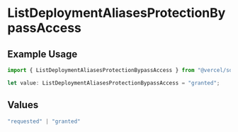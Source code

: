 # ListDeploymentAliasesProtectionBypassAccess

## Example Usage

```typescript
import { ListDeploymentAliasesProtectionBypassAccess } from "@vercel/sdk/models/operations";

let value: ListDeploymentAliasesProtectionBypassAccess = "granted";
```

## Values

```typescript
"requested" | "granted"
```